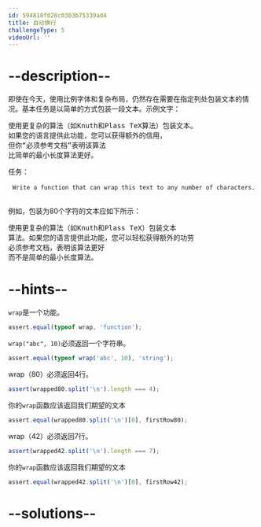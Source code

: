 ```yaml
---
id: 594810f028c0303b75339ad4
title: 自动换行
challengeType: 5
videoUrl: ''
---
```


# --description--

<p>即使在今天，使用比例字体和复杂布局，仍然存在需要在指定列处包装文本的情况。基本任务是以简单的方式包装一段文本。示例文字： </p><pre>使用更复杂的算法（如Knuth和Plass TeX算法）包装文本。
如果您的语言提供此功能，您可以获得额外的信用，
但你“必须参考文档”表明该算法
比简单的最小长度算法更好。
</pre><p>任务： </p><pre> <code>Write a function that can wrap this text to any number of characters.</code> </pre><p>例如，包装为80个字符的文本应如下所示： </p><p></p><pre>使用更复杂的算法（如Knuth和Plass TeX）包装文本
算法。如果您的语言提供此功能，您可以轻松获得额外的功劳
必须参考文档，表明该算法更好
而不是简单的最小长度算法。
</pre>

# --hints--

`wrap`是一个功能。

```js
assert.equal(typeof wrap, 'function');
```

`wrap("abc", 10)`必须返回一个字符串。

```js
assert.equal(typeof wrap('abc', 10), 'string');
```

wrap（80）必须返回4行。

```js
assert(wrapped80.split('\n').length === 4);
```

你的`wrap`函数应该返回我们期望的文本

```js
assert.equal(wrapped80.split('\n')[0], firstRow80);
```

wrap（42）必须返回7行。

```js
assert(wrapped42.split('\n').length === 7);
```

你的`wrap`函数应该返回我们期望的文本

```js
assert.equal(wrapped42.split('\n')[0], firstRow42);
```

# --solutions--

